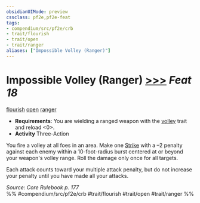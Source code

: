 ```yaml
---
obsidianUIMode: preview
cssclass: pf2e,pf2e-feat
tags:
- compendium/src/pf2e/crb
- trait/flourish
- trait/open
- trait/ranger
aliases: ["Impossible Volley (Ranger)"]
---
```

# Impossible Volley (Ranger)  [>>>](../../Rules/core-rulebook/chapter-9-playing-the-game.md#Actions "Three-Action") *Feat 18*  
[flourish](../../Rules/traits/flourish.md)  [open](../../Rules/traits/open.md)  [ranger](../../Rules/traits/ranger.md)  

- **Requirements**: You are wielding a ranged weapon with the [volley](../../Rules/traits/volley.md) trait and reload <0>.
- **Activity** Three-Action

You fire a volley at all foes in an area. Make one [Strike](../../Rules/actions/strike.md) with a –2 penalty against each enemy within a 10-foot-radius burst centered at or beyond your weapon's volley range. Roll the damage only once for all targets.

Each attack counts toward your multiple attack penalty, but do not increase your penalty until you have made all your attacks.

*Source: Core Rulebook p. 177*  
%% #compendium/src/pf2e/crb #trait/flourish #trait/open #trait/ranger %%